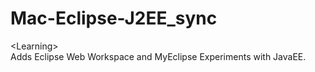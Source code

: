 # Mac-Eclipse-J2EE_sync
&lt;Learning&gt;<br>
Adds Eclipse Web Workspace and MyEclipse Experiments with JavaEE.
